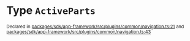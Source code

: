 # Type `ActiveParts`
<sub>Declared in [packages/sdk/app-framework/src/plugins/common/navigation.ts:21](https://github.com/dxos/dxos/blob/ec4e715a1/packages/sdk/app-framework/src/plugins/common/navigation.ts#L21) and [packages/sdk/app-framework/src/plugins/common/navigation.ts:43](https://github.com/dxos/dxos/blob/ec4e715a1/packages/sdk/app-framework/src/plugins/common/navigation.ts#L43)</sub>






